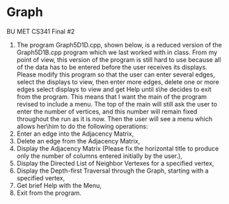 # Graph
BU MET CS341 Final #2

1.	 The program Graph5D1D.cpp, shown below, is a reduced version of the Graph5D1B.cpp program which we last worked with in class.  From my point of view, this version of the program is still hard to use because all of the data has to be entered before the user receives its displays.  Please modify this program so that the user can enter several edges, select the displays to view, then enter more edges, delete one or more edges select displays to view and get Help until s\he decides to exit from the program.  This means that I want the main of the program revised to include a menu.  The top of the main will still ask the user to enter the number of vertices, and this number will remain fixed throughout the run as it is now.  Then the user will see a menu which allows her\him to do the following operations: 
1. Enter an edge into the Adjacency Matrix, 
2. Delete an edge from the Adjacency Matrix, 
3. Display the Adjacency Matrix (Please fix the horizontal title to produce only the number of columns entered initially by the user.), 
4. Display the Directed List of Neighbor Vertexes for a specified vertex, 
5. Display the Depth-first Traversal through the Graph, starting with a specified vertex, 
6. Get brief Help with the Menu,
7. Exit from the program.
